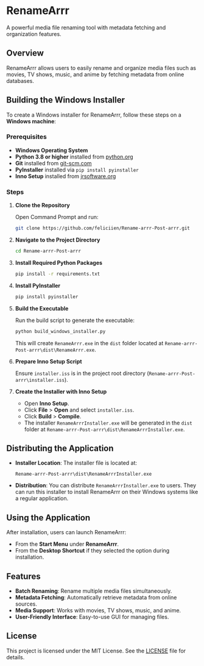 # RenameArrr

A powerful media file renaming tool with metadata fetching and organization features.

## Overview

RenameArrr allows users to easily rename and organize media files such as movies, TV shows, music, and anime by fetching metadata from online databases.

## Building the Windows Installer

To create a Windows installer for RenameArrr, follow these steps on a **Windows machine**:

### Prerequisites

- **Windows Operating System**
- **Python 3.8 or higher** installed from [python.org](https://www.python.org/downloads/)
- **Git** installed from [git-scm.com](https://git-scm.com/downloads)
- **PyInstaller** installed via `pip install pyinstaller`
- **Inno Setup** installed from [jrsoftware.org](https://jrsoftware.org/isinfo.php)

### Steps

1. **Clone the Repository**

   Open Command Prompt and run:

   ```bash
   git clone https://github.com/feliciien/Rename-arrr-Post-arrr.git
   ```

2. **Navigate to the Project Directory**

   ```bash
   cd Rename-arrr-Post-arrr
   ```

3. **Install Required Python Packages**

   ```bash
   pip install -r requirements.txt
   ```

4. **Install PyInstaller**

   ```bash
   pip install pyinstaller
   ```

5. **Build the Executable**

   Run the build script to generate the executable:

   ```bash
   python build_windows_installer.py
   ```

   This will create `RenameArrr.exe` in the `dist` folder located at `Rename-arrr-Post-arrr\dist\RenameArrr.exe`.

6. **Prepare Inno Setup Script**

   Ensure `installer.iss` is in the project root directory (`Rename-arrr-Post-arrr\installer.iss`).

7. **Create the Installer with Inno Setup**

   - Open **Inno Setup**.
   - Click **File** > **Open** and select `installer.iss`.
   - Click **Build** > **Compile**.
   - The installer `RenameArrrInstaller.exe` will be generated in the `dist` folder at `Rename-arrr-Post-arrr\dist\RenameArrrInstaller.exe`.

## Distributing the Application

- **Installer Location**: The installer file is located at:

  ```
  Rename-arrr-Post-arrr\dist\RenameArrrInstaller.exe
  ```

- **Distribution**: You can distribute `RenameArrrInstaller.exe` to users. They can run this installer to install RenameArrr on their Windows systems like a regular application.

## Using the Application

After installation, users can launch RenameArrr:

- From the **Start Menu** under **RenameArrr**.
- From the **Desktop Shortcut** if they selected the option during installation.

## Features

- **Batch Renaming**: Rename multiple media files simultaneously.
- **Metadata Fetching**: Automatically retrieve metadata from online sources.
- **Media Support**: Works with movies, TV shows, music, and anime.
- **User-Friendly Interface**: Easy-to-use GUI for managing files.

## License

This project is licensed under the MIT License. See the [LICENSE](LICENSE) file for details.
